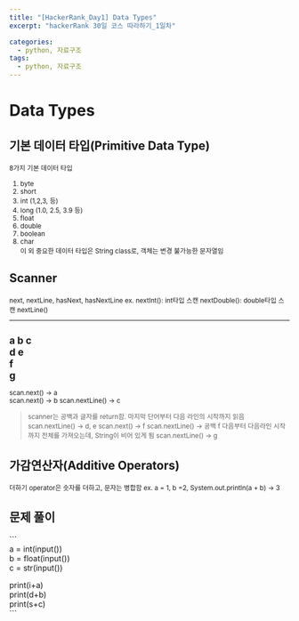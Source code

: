 ```yaml
---
title: "[HackerRank_Day1] Data Types"
excerpt: "hackerRank 30일 코스 따라하기_1일차"

categories:
  - python, 자료구조
tags:
  - python, 자료구조
---
```


# Data Types    
## 기본 데이터 타입(Primitive Data Type)            
    
<small> 8가지 기본 데이터 타입         
1. byte         
2. short          
3. int (1,2,3, 등)          
4. long (1.0, 2.5, 3.9 등)            
5. float             
6. double           
7. boolean              
8. char              
이 외 중요한 데이터 타입은 String class로, 객체는 변경 불가능한 문자열임
</small>                  
             
## Scanner
<small> 
next, nextLine, hasNext, hasNextLine
ex. 
nextInt(): int타입 스캔
nextDouble(): double타입 스캔
nextLine()
      
------    
a b c    
d e    
f    
g    
------     
scan.next() -> a    
scan.next() -> b
scan.nextLine() -> c
> scanner는 공백과 글자를 return함. 마지막 단어부터 다음 라인의 시작까지 읽음
scan.nextLine() -> d, e
scan.next() -> f
scan.nextLine() -> 공백 
> f 다음부터 다음라인 시작까지 전체를 가져오는데, String이 비어 있게 됨
scan.nextLine() -> g
</small>

## 가감연산자(Additive Operators)
<small>
더하기 operator은 숫자를 더하고, 문자는 병합함     
ex. a = 1, b =2, System.out.println(a + b) -> 3
</small>

    

## 문제 풀이
​```     
a = int(input())    
b = float(input())    
c = str(input())    
    
print(i+a)    
print(d+b)    
print(s+c)    
​```
